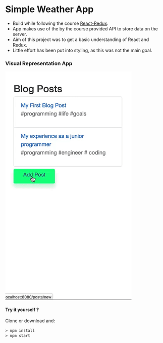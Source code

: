 # Simple Weather App
- Build while following the course [React-Redux](https://www.udemy.com/react-redux/).
- App makes use of the by the course provided API to store data on the server.
- Aim of this project was to get a basic understanding of React and Redux.
- Little effort has been put into styling, as this was not the main goal.

### Visual Representation App
![weather-app](./blog-app.gif)

#### Try it yourself ?
Clone or download and:
```
> npm install
> npm start
```
